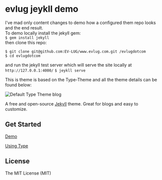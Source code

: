 # evlug jeykll demo

I've mad only content changes to demo how a configured them repo looks and the end result.  
To demo locally install the jekyll gem:  
`$ gem install jekyll`  
then clone this repo:   
```
$ git clone git@github.com:EV-LUG/www.evlug.com.git /evlugdotcom
$ cd evlugdotcom
```
and run the jekyll test server which will serve the site locally at `http://127.0.0.1:4000/`
`$ jeykll serve`


This is theme is based on the Type-Theme and all the theme details can be found below:

![Default Type Theme blog](https://cloud.githubusercontent.com/assets/816965/5142407/19742e48-71d6-11e4-8d9d-fdfe010784f0.png)

A free and open-source [Jekyll](http://jekyllrb.com) theme. Great for blogs and easy to customize.

## Get Started

[Demo](https://rohanchandra.github.io/type-theme/)

[Using Type](https://rohanchandra.github.io/project/type/)

## License
The MIT License (MIT)
